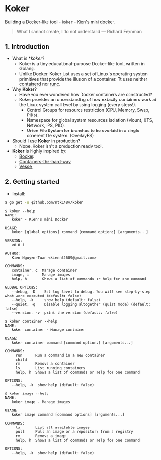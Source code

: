 # Koker

Building a Docker-like tool - `koker` - Kien's mini docker.

> What I cannot create, I do not understand — Richard Feynman

## 1. Introduction

- What is **Koker*?
  - Koker is a tiny educational-purpose Docker-like tool, written in Golang.
  - Unlike Docker, Koker just uses a set of Linux's operating system primitives that provide the illusion of a container. Tt uses neither [containerd](https://containerd.io/) nor [runc](https://github.com/opencontainers/runc).
- Why **Koker**?
  - Have you ever wondered how Docker containers are constructed?
  - Koker provides an understanding of how extactly containers work at the Linux system call level by using logging (every steps!).
    - Control Groups for resource restriction (CPU, Memory, Swap, PIDs).
    - Namespace for global system resources isolation (Mount, UTS, Network, IPS, PID).
    - Union File System for branches to be overlaid in a single coherent file system. (OverlayFS)
- Should I use **Koker** in production?
  - Nope, Koker isn't a production ready tool.
- **Koker** is highly inspired by:
  - [Bocker](https://github.com/p8952/bocker).
  - [Containers-the-hard-way](https://github.com/shuveb/containers-the-hard-way)
  - [Vessel](https://github.com/0xc0d/vessel)

## 2. Getting started

- Install:

```bash
$ go get -u github.com/ntk148v/koker
```

```
$ koker --help
NAME:
   koker - Kien's mini Docker

USAGE:
   koker [global options] command [command options] [arguments...]

VERSION:
   v0.0.1

AUTHOR:
   Kien Nguyen-Tuan <kiennt2609@gmail.com>

COMMANDS:
   container, c  Manage container
   image, i      Manage images
   help, h       Shows a list of commands or help for one command

GLOBAL OPTIONS:
   --debug, -D    Set log level to debug. You will see step-by-step what were executed (default: false)
   --help, -h     show help (default: false)
   --quiet, -q    Disable logging altogether (quiet mode) (default: false)
   --version, -v  print the version (default: false)
```

```
$ koker container --help
NAME:
   koker container - Manage container

USAGE:
   koker container command [command options] [arguments...]

COMMANDS:
     run      Run a command in a new container
     child
     rm       Remove a container
     ls       List running containers
     help, h  Shows a list of commands or help for one command

OPTIONS:
   --help, -h  show help (default: false)
```

```
$ koker image --help
NAME:
   koker image - Manage images

USAGE:
   koker image command [command options] [arguments...]

COMMANDS:
     ls       List all available images
     pull     Pull an image or a repository from a registry
     rm       Remove a image
     help, h  Shows a list of commands or help for one command

OPTIONS:
   --help, -h  show help (default: false)
```
